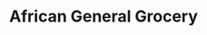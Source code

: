 ---
title: "African General Grocery"
url: /sioux-city/african-general-grocery/
shop: supermarket
---